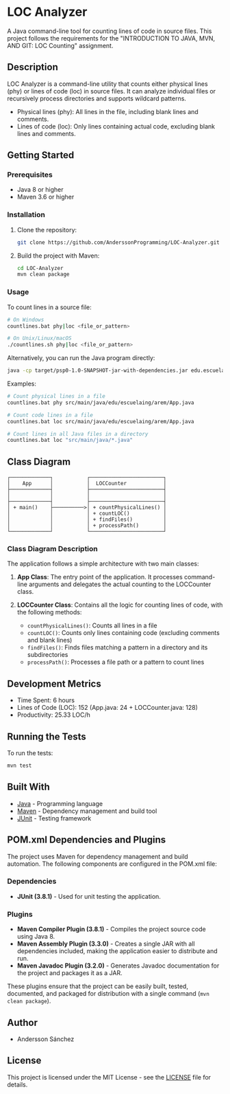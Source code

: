 # LOC Analyzer

A Java command-line tool for counting lines of code in source files. This project follows the requirements for the "INTRODUCTION TO JAVA, MVN, AND GIT: LOC Counting" assignment.

## Description

LOC Analyzer is a command-line utility that counts either physical lines (phy) or lines of code (loc) in source files. It can analyze individual files or recursively process directories and supports wildcard patterns.

* Physical lines (phy): All lines in the file, including blank lines and comments.
* Lines of code (loc): Only lines containing actual code, excluding blank lines and comments.

## Getting Started

### Prerequisites

* Java 8 or higher
* Maven 3.6 or higher

### Installation

1. Clone the repository:
   ```bash
   git clone https://github.com/AnderssonProgramming/LOC-Analyzer.git
   ```

2. Build the project with Maven:
   ```bash
   cd LOC-Analyzer
   mvn clean package
   ```

### Usage

To count lines in a source file:

```bash
# On Windows
countlines.bat phy|loc <file_or_pattern>

# On Unix/Linux/macOS
./countlines.sh phy|loc <file_or_pattern>
```

Alternatively, you can run the Java program directly:

```bash
java -cp target/psp0-1.0-SNAPSHOT-jar-with-dependencies.jar edu.escuelaing.arem.App phy|loc <file_or_pattern>
```

Examples:
```bash
# Count physical lines in a file
countlines.bat phy src/main/java/edu/escuelaing/arem/App.java

# Count code lines in a file
countlines.bat loc src/main/java/edu/escuelaing/arem/App.java

# Count lines in all Java files in a directory
countlines.bat loc "src/main/java/*.java"
```

## Class Diagram

```
┌─────────────┐           ┌────────────────────────┐
│    App      │           │  LOCCounter            │
├─────────────┤           ├────────────────────────┤
│             │           │                        │
├─────────────┤           ├────────────────────────┤
│ + main()    ├──────────>│ + countPhysicalLines() │
│             │           │ + countLOC()           │
│             │           │ + findFiles()          │
│             │           │ + processPath()        │
└─────────────┘           └────────────────────────┘
```

### Class Diagram Description

The application follows a simple architecture with two main classes:

1. **App Class**: The entry point of the application. It processes command-line arguments and delegates the actual counting to the LOCCounter class.

2. **LOCCounter Class**: Contains all the logic for counting lines of code, with the following methods:
   * `countPhysicalLines()`: Counts all lines in a file
   * `countLOC()`: Counts only lines containing code (excluding comments and blank lines)
   * `findFiles()`: Finds files matching a pattern in a directory and its subdirectories
   * `processPath()`: Processes a file path or a pattern to count lines

## Development Metrics

* Time Spent: 6 hours
* Lines of Code (LOC): 152 (App.java: 24 + LOCCounter.java: 128)
* Productivity: 25.33 LOC/h

## Running the Tests

To run the tests:

```bash
mvn test
```

## Built With

* [Java](https://www.java.com/) - Programming language
* [Maven](https://maven.apache.org/) - Dependency management and build tool
* [JUnit](https://junit.org/) - Testing framework

## POM.xml Dependencies and Plugins

The project uses Maven for dependency management and build automation. The following components are configured in the POM.xml file:

### Dependencies

* **JUnit (3.8.1)** - Used for unit testing the application.

### Plugins

* **Maven Compiler Plugin (3.8.1)** - Compiles the project source code using Java 8.
* **Maven Assembly Plugin (3.3.0)** - Creates a single JAR with all dependencies included, making the application easier to distribute and run.
* **Maven Javadoc Plugin (3.2.0)** - Generates Javadoc documentation for the project and packages it as a JAR.

These plugins ensure that the project can be easily built, tested, documented, and packaged for distribution with a single command (`mvn clean package`).

## Author

* Andersson Sánchez 

## License

This project is licensed under the MIT License - see the [LICENSE](LICENSE) file for details.

